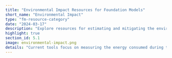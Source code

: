 ```yaml
---
title: "Environmental Impact Resources for Foundation Models"
short_name: "Environmental Impact"
type: "fm-resource-category"
date: "2024-03-17"
description: "Explore resources for estimating and mitigating the environmental impact of foundation model development. Learn about tools and methodologies for measuring energy consumption during training or inference and minimizing environmental impact throughout the model lifecycle."
highlight: true
section_id: 5.1
image: environmental-impact.png
details: "Current tools focus on measuring the energy consumed during training or inference and multiplying it by the carbon intensity of the energy source used. For efficient use of resources, several decisions made during or prior to model training can have significant impacts on the upstream and downstream environmental impact of a given model."
---
```

